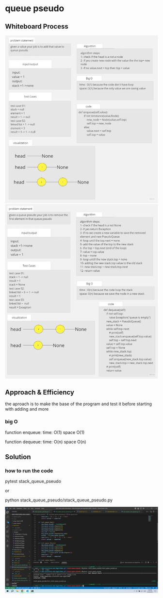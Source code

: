 # queue pseudo

## Whiteboard Process

![whiteboard](./images/whiteboard.jpg)
![whiteboard](./images/whiteboard1.jpg)

## Approach & Efficiency
the aproach is to make the base of the program and test it before starting with adding and more

### big O

function enqueue:
time: O(1)
space O(1)

function dequeue:
time: O(n)
space O(n)

## Solution

### how to run the code

pytest stack_queue_pseudo

or

python stack_queue_pseudo/stack_queue_pseudo.py

![example](./images/Screenshot186.png)
